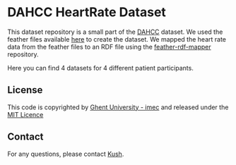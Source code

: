 # DAHCC HeartRate Dataset

This dataset repository is a small part of the [DAHCC](https://dahcc.idlab.ugent.be/) dataset.
We used the feather files available [here](https://dahcc.idlab.ugent.be/dataset.html) to create the dataset.
We mapped the heart rate data from the feather files to an RDF file using the
[feather-rdf-mapper](https://github.com/argahsuknesib/feather-RDF-mapper) repository.

Here you can find 4 datasets for 4 different patient participants.

## License

This code is copyrighted by [Ghent University - imec](https://www.ugent.be/ea/idlab/en) and 
released under the [MIT Licence](./LICENCE)

## Contact

For any questions, please contact [Kush](mailto:kushagrasingh.bisen@ugent.be).